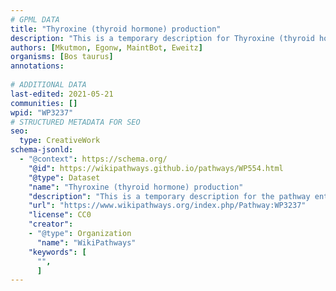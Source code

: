 ```yaml
---
# GPML DATA
title: "Thyroxine (thyroid hormone) production"
description: "This is a temporary description for Thyroxine (thyroid hormone) production"
authors: [Mkutmon, Egonw, MaintBot, Eweitz]
organisms: [Bos taurus]
annotations:
  
# ADDITIONAL DATA
last-edited: 2021-05-21
communities: []
wpid: "WP3237"
# STRUCTURED METADATA FOR SEO
seo:
  type: CreativeWork
schema-jsonld:
  - "@context": https://schema.org/
    "@id": https://wikipathways.github.io/pathways/WP554.html
    "@type": Dataset
    "name": "Thyroxine (thyroid hormone) production"
    "description": "This is a temporary description for the pathway entitled: Thyroxine (thyroid hormone) production"
    "url": "https://www.wikipathways.org/index.php/Pathway:WP3237"
    "license": CC0
    "creator":
    - "@type": Organization
      "name": "WikiPathways"
    "keywords": [
      "",
      ]
---
```

